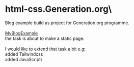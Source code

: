 # html-css.Generation.org\
Blog example build as project for Generation.org programme.\
\
<a link href='https://myblogexample.netlify.app/#top' target="_blank">MyBlogExample</a>\
the task is about to make a static page.\
\
I would like to extend that task a bit e.g:\
added Tailwindcss\
added JavaScript\
